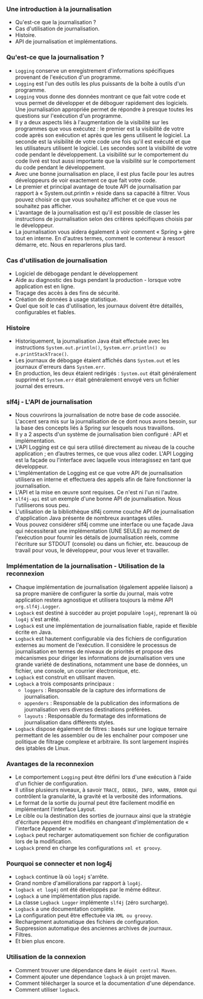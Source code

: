 ### **Une introduction à la journalisation**
+ Qu'est-ce que la journalisation ?
+ Cas d'utilisation de journalisation.
+ Histoire.
+ API de journalisation et implémentations.

### **Qu'est-ce que la journalisation ?**
+ `Logging` conserve un enregistrement d'informations spécifiques provenant de l'exécution d'un programme.
+ `Logging` est l'un des outils les plus puissants de la boîte à outils d'un programme.
+ `Logging` vous donne des données montrant ce que fait votre code et vous permet de développer et de déboguer rapidement des logiciels. Une journalisation appropriée permet de répondre à presque toutes les questions sur l'exécution d'un programme.
+ Il y a deux aspects liés à l'augmentation de la visibilité sur les programmes que vous exécutez : le premier est la visibilité de votre code après son exécution et après que les gens utilisent le logiciel. La seconde est la visibilité de votre code une fois qu'il est exécuté et que les utilisateurs utilisent le logiciel. Les secondes sont la visibilité de votre code pendant le développement. La visibilité sur le comportement du code livré est tout aussi importante que la visibilité sur le comportement du code pendant le développement.
+ Avec une bonne journalisation en place, il est plus facile pour les autres développeurs de voir exactement ce que fait votre code.
+ Le premier et principal avantage de toute API de journalisation par rapport à « System.out.println » réside dans sa capacité à filtrer. Vous pouvez choisir ce que vous souhaitez afficher et ce que vous ne souhaitez pas afficher.
+ L'avantage de la journalisation est qu'il est possible de classer les instructions de journalisation selon des critères spécifiques choisis par le développeur.
+ La journalisation vous aidera également à voir comment « Spring » gère tout en interne. En d'autres termes, comment le conteneur à ressort démarre, etc. Nous en reparlerons plus tard.


### **Cas d'utilisation de journalisation**
+ Logiciel de débogage pendant le développement
+ Aide au diagnostic des bugs pendant la production - lorsque votre application est en ligne.
+ Traçage des accès à des fins de sécurité.
+ Création de données à usage statistique.
+ Quel que soit le cas d'utilisation, les journaux doivent être détaillés, configurables et fiables.


### **Histoire**
+ Historiquement, la journalisation Java était effectuée avec les instructions `System.out.println()`, `System.err.println() ou e.printStackTrace()`.
+ Les journaux de débogage étaient affichés dans `System.out` et les journaux d'erreurs dans `System.err`.
+ En production, les deux étaient redirigés : `System.out` était généralement supprimé et `System.err` était généralement envoyé vers un fichier journal des erreurs.


### **slf4j - L'API de journalisation**
+ Nous couvrirons la journalisation de notre base de code associée. L'accent sera mis sur la journalisation de ce dont nous avons besoin, sur la base des concepts liés à Spring sur lesquels nous travaillons.
+ Il y a 2 aspects d'un système de journalisation bien configuré : API et implémentation.
+ L'API Logging est ce qui sera utilisé directement au niveau de la couche application ; en d’autres termes, ce que vous allez coder. L'API Logging est la façade ou l'interface avec laquelle vous interagissez en tant que développeur.
+ L'implémentation de Logging est ce que votre API de journalisation utilisera en interne et effectuera des appels afin de faire fonctionner la journalisation.
+ L'API et la mise en œuvre sont requises. Ce n'est ni l'un ni l'autre.
+ `slf4j-api` est un exemple d'une bonne API de journalisation. Nous l'utiliserons sous peu.
+ L'utilisation de la bibliothèque slf4j comme couche API de journalisation d'application Java présente de nombreux avantages utiles.
+ Vous pouvez considérer slf4j comme une interface ou une façade Java qui nécessiterait une implémentation (UNE SEULE) au moment de l'exécution pour fournir les détails de journalisation réels, comme l'écriture sur STDOUT (console) ou dans un fichier, etc. beaucoup de travail pour vous, le développeur, pour vous lever et travailler.
### **Implémentation de la journalisation - Utilisation de la reconnexion**
+ Chaque implémentation de journalisation (également appelée liaison) a sa propre manière de configurer la sortie du journal, mais votre application restera agnostique et utilisera toujours la même API `org.slf4j.Logger`.
+ `Logback` est destiné à succéder au projet populaire `log4j`, reprenant là où `log4j` s'est arrêté.
+ `Logback` est une implémentation de journalisation fiable, rapide et flexible écrite en Java.
+ `Logback` est hautement configurable via des fichiers de configuration externes au moment de l'exécution. Il considère le processus de journalisation en termes de niveaux de priorités et propose des mécanismes pour diriger les informations de journalisation vers une grande variété de destinations, notamment une base de données, un fichier, une console, un courrier électronique, etc.
+ `Logback` est construit en utilisant maven.
+ `Logback` a trois composants principaux :
    + `loggers` : Responsable de la capture des informations de journalisation.
    + `appenders` : Responsable de la publication des informations de journalisation vers diverses destinations préférées.
    + `layouts` : Responsable du formatage des informations de journalisation dans différents styles.
+ `Logback` dispose également de filtres : basés sur une logique ternaire permettant de les assembler ou de les enchaîner pour composer une politique de filtrage complexe et arbitraire. Ils sont largement inspirés des iptables de Linux.


### **Avantages de la reconnexion**
+ Le comportement `Logging` peut être défini lors d'une exécution à l'aide d'un fichier de configuration.
+ Il utilise plusieurs niveaux, à savoir `TRACE, DEBUG, INFO, WARN, ERROR` qui contrôlent la granularité, la gravité et la verbosité des informations.
+ Le format de la sortie du journal peut être facilement modifié en implémentant l'interface Layout.
+ Le cible ou la destination des sorties de journaux ainsi que la stratégie d'écriture peuvent être modifiés en changeant d'implémentation de « l'interface Appender ».
+ `Logback` peut recharger automatiquement son fichier de configuration lors de la modification.
+ `Logback` prend en charge les configurations `xml et groovy`.

### **Pourquoi se connecter et non log4j**
+ `Logback` continue là où `log4j` s'arrête.
+ Grand nombre d'améliorations par rapport à `log4j`.
+ `logback et log4j` ont été développés par le même éditeur.
+ `Logback` a une implémentation plus rapide.
+ La classe `Logback Logger` implémente `slf4j` (zéro surcharge).
+ `Logback` a une documentation complète.
+ La configuration peut être effectuée via `XML ou groovy`.
+ Rechargement automatique des fichiers de configuration.
+ Suppression automatique des anciennes archives de journaux.
+ Filtres.
+ Et bien plus encore.

### **Utilisation de la connexion**
+ Comment trouver une dépendance dans le `dépôt central Maven`.
+ Comment ajouter une dépendance `logback` à un projet maven.
+ Comment télécharger la source et la documentation d'une dépendance.
+ Comment utiliser `logback`.